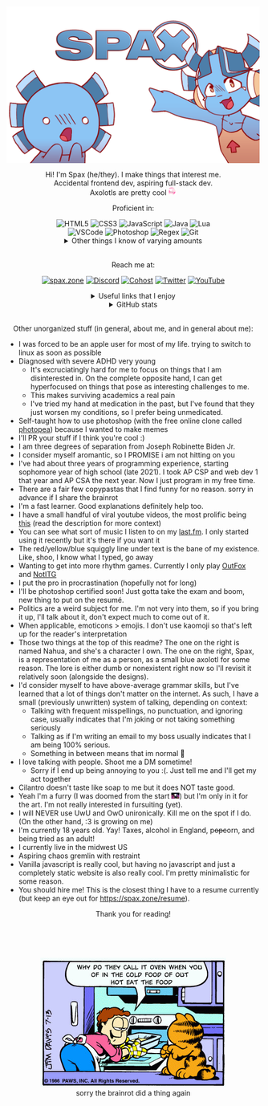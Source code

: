 <img align="center" src="assets/spax-banner.png" alt="A picture of a blue axolotl in shock and a blue anthropomorphic axolotl pointing at a stylized version of the &quot;SPAX&quot; registered logo."/>

<div align="center">

Hi! I'm Spax (he/they). I make things that interest me.  
Accidental frontend dev, aspiring full-stack dev.  
Axolotls are pretty cool <img alt="axolotl emoji" width="16px" src="./assets/axolotl.png">

[website]: https://spax.zone/
[twitter]: https://twitter.com/SpiritAxolotI
[discord]: https://spax.zone/discord
[cohost]: https://cohost.org/Spax
[youtube]: https://www.youtube.com/channel/UC7dPLSdTRPbaYNQJdJM_6rQ

Proficient in:

<img alt="HTML5" width="32px" src="https://api.iconify.design/skill-icons:html.svg?height=32" />
<img alt="CSS3" width="32px" src="https://api.iconify.design/skill-icons:css.svg?height=32" />
<img alt="JavaScript" width="32px" src="https://api.iconify.design/skill-icons:javascript.svg?height=32" />
<img alt="Java" width="32px" src="https://api.iconify.design/skill-icons:java-dark.svg?height=32" />
<img alt="Lua" width="32px" src="https://api.iconify.design/skill-icons:lua-dark.svg?height=32" />
<br>
<img alt="VSCode" width="32px" src="https://api.iconify.design/skill-icons:vscode-dark.svg?height=32" />
<img alt="Photoshop" width="32px" src="https://api.iconify.design/skill-icons:photoshop.svg?height=32" />
<img alt="Regex" width="32px" src="https://api.iconify.design/skill-icons:regex-dark.svg?height=32" />
<img alt="Git" width="32px" src="https://api.iconify.design/skill-icons:git.svg?height=32" />

<details>
<summary>Other things I know of varying amounts</summary>
<img alt="Python" width="32px" src="https://api.iconify.design/skill-icons:python-dark.svg?height=32" />
<img alt="TypeScript" width="32px" src="https://api.iconify.design/skill-icons:typescript.svg?height=32" />
<img alt="Markdown" width="32px" src="https://api.iconify.design/skill-icons:markdown-dark.svg?height=32" />
<br>
<img alt="Unix" width="32px" src="https://api.iconify.design/devicon:unix.svg?height=32" />
<img alt="Bash" width="32px" src="https://api.iconify.design/skill-icons:bash-dark.svg?height=32" />
<img alt="Node.js" width="32px" src="https://api.iconify.design/skill-icons:nodejs-dark.svg?height=32" />
<img alt="NPM" width="32px" src="https://api.iconify.design/skill-icons:npm-dark.svg?height=32" />
<br>
<img alt="Blender" width="32px" src="https://api.iconify.design/skill-icons:blender-dark.svg?height=32" />
<img alt="Illustrator" width="32px" src="https://api.iconify.design/skill-icons:illustrator.svg?height=32" />
<br>
<img alt="graphic design is my passion" width="32px" src="./assets/graphic-design.png" />
</details>
<br>

Reach me at:

[<img alt="spax.zone" width="32px" src="https://api.iconify.design/bi:globe.svg?color=%2326417e&height=32" />][website]
[<img alt="Discord" width="32px" src="https://api.iconify.design/skill-icons:discord.svg?&height=32" />][discord]
[<img alt="Cohost" width="32px" src="https://api.iconify.design/tabler:brand-cohost.svg?color=%2383254F&height=32" />][cohost]
[<img alt="Twitter" width="32px" src="https://api.iconify.design/skill-icons:twitter.svg?height=32" />][twitter]
[<img alt="YouTube" width="32px" src="https://api.iconify.design/bi:youtube.svg?color=%23ea3323&height=32" />][youtube]

<details>
<summary>Useful links that I enjoy</summary>

<https://xyproblem.info>  
<https://nohello.net>  
<https://dontasktoask.com>  
<https://yugoslavia.best>

</details>

<details>
<summary>GitHub stats</summary>

[![Spax's GitHub stats](https://github-readme-stats.vercel.app/api?username=SpiritAxolotl)](https://github.com/anuraghazra/github-readme-stats)
[![trophy](https://github-profile-trophy.vercel.app/?username=SpiritAxolotl&theme=onedark)](https://github.com/ryo-ma/github-profile-trophy)

</details>
<br>

Other unorganized stuff (in general, about me, and in general about me):

</div>

- I was forced to be an apple user for most of my life. trying to switch to linux as soon as possible
- Diagnosed with severe ADHD very young
  - It's excruciatingly hard for me to focus on things that I am disinterested in. On the complete opposite hand, I can get hyperfocused on things that pose as interesting challenges to me.
  - This makes surviving academics a real pain
  - I've tried my hand at medication in the past, but I've found that they just worsen my conditions, so I prefer being unmedicated.
- Self-taught how to use photoshop (with the free online clone called [photopea](https://photopea.com/)) because I wanted to make memes
- I'll PR your stuff if I think you're cool :)
- I am three degrees of separation from Joseph Robinette Biden Jr.
- I consider myself aromantic, so I PROMISE i am not hitting on you
- I've had about three years of programming experience, starting sophomore year of high school (late 2021). I took AP CSP and web dev 1 that year and AP CSA the next year. Now I just program in my free time.
- There are a fair few copypastas that I find funny for no reason. sorry in advance if I share the brainrot
- I'm a fast learner. Good explanations definitely help too.
- I have a small handful of viral youtube videos, the most prolific being [this](https://youtu.be/tvkxupwbFLk) (read the description for more context)
- You can see what sort of music I listen to on my [last.fm](https://last.fm/user/Spaxolotl). I only started using it recently but it's there if you want it
- The red/yellow/blue squiggly line under text is the bane of my existence. Like, shoo, I know what I typed, go away
- Wanting to get into more rhythm games. Currently I only play [OutFox](https://projectoutfox.com/) and [NotITG](https://noti.tg/)
- I put the pro in procrastination (hopefully not for long)
- I'll be photoshop certified soon! Just gotta take the exam and boom, new thing to put on the resumé.
- Politics are a weird subject for me. I'm not very into them, so if you bring it up, I'll talk about it, don't expect much to come out of it.
- When applicable, emoticons > emojis. I don't use kaomoji so that's left up for the reader's interpretation
- Those two things at the top of this readme? The one on the right  is named Nahua, and she's a character I own. The one on the right, Spax, is a representation of me as a person, as a small blue axolotl for some reason. The lore is either dumb or nonexistent right now so I'll revisit it relatively soon (alongside the designs).
- I'd consider myself to have above-average grammar skills, but I've learned that a lot of things don't matter on the internet. As such, I have a small (previously unwritten) system of talking, depending on context:
  - Talking with frequent misspellings, no punctuation, and ignoring case, usually indicates that I'm joking or not taking something seriously
  - Talking as if I'm writing an email to my boss usually indicates that I am being 100% serious.
  - Something in between means that im normal 🧍
- I love talking with people. Shoot me a DM sometime!
  - Sorry if I end up being annoying to you :(. Just tell me and I'll get my act together
- Cilantro doesn't taste like soap to me but it does NOT taste good.
- Yeah I'm a furry (I was doomed from the start <img alt="shinji chair" width="16px" src="./assets/shinji.jpg">) but I'm only in it for the art. I'm not really interested in fursuiting (yet).
- I will NEVER use UwU and OwO unironically. Kill me on the spot if I do. (On the other hand, :3 is growing on me)
- I'm currently 18 years old. Yay! Taxes, alcohol in England, p~~opc~~orn, and being tried as an adult!
- I currently live in the midwest US
- Aspiring chaos gremlin with restraint
- Vanilla javascript is really cool, but having no javascript and just a completely static website is also really cool. I'm pretty minimalistic for some reason.
- You should hire me! This is the closest thing I have to a resume currently (but keep an eye out for <https://spax.zone/resume>).

<div align="center">

Thank you for reading!

<br>
<br>
<br>

![oven](./assets/oven.png)  
sorry the brainrot did a thing again

</div>
